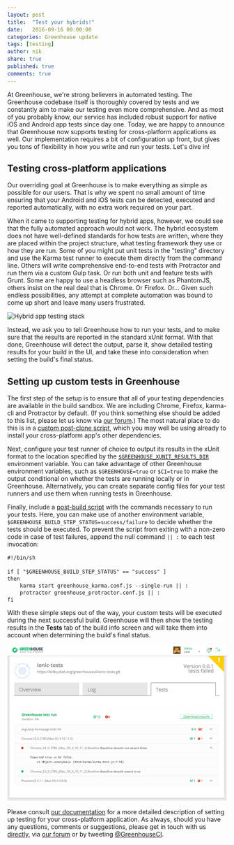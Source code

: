```yaml
---
layout: post
title:  "Test your hybrids!"
date:   2016-09-16 00:00:00
categories: Greenhouse update
tags: [testing]
author: nik
share: true
published: true
comments: true
---
```


At Greenhouse, we're strong believers in automated testing. The Greenhouse
codebase itself is thoroughly covered by tests and we constantly aim to make our
testing even more comprehensive. And as most of you probably know, our service has
included robust support for native iOS and Android app tests since day
one. Today, we are happy to announce that Greenhouse now supports testing for
cross-platform applications as well. Our implementation requires a bit of
configuration up front, but gives you tons of flexibility in how you write and
run your tests. Let's dive in!

<!--more-->

## Testing cross-platform applications

Our overriding goal at Greenhouse is to make everything as simple as possible
for our users. That is why we spent no small amount of time ensuring that your
Android and iOS tests can be detected, executed and reported automatically, with
no extra work required on your part.

When it came to supporting testing for hybrid apps, however, we could see that
the fully automated approach would not work. The hybrid ecosystem does not have
well-defined standards for how tests are written, where they are placed within
the project structure, what testing framework they use or how they are run. Some
of you might put unit tests in the "testing" directory and use the Karma test
runner to execute them directly from the command line. Others will write
comprehensive end-to-end tests with Protractor and run them via a custom Gulp
task. Or run both unit and feature tests with Grunt. Some are happy to use a
headless browser such as PhantomJS, others insist on the real deal that is
Chrome. Or Firefox. Or... Given such endless possibilities, any attempt at
complete automation was bound to come up short and leave many users frustrated.

![Hybrid app testing stack](/assets/hybrid_test_stack.png "Hybrid app testing
dependencies")

Instead, we ask you to tell Greenhouse how to run your tests, and to make
sure that the results are reported in the standard xUnit format. With that done,
Greenhouse will detect the output, parse it, show detailed testing results for
your build in the UI, and take these into consideration when setting the build's
final status.

## Setting up custom tests in Greenhouse

The first step of the setup is to ensure that all of your testing dependencies
are available in the build sandbox. We are including Chrome, Firefox, karma-cli
and Protractor by default. (If you think something else should be added to this
list, please let us know via [our forum](http://docs.greenhouseci.com/discuss).)
The most natural place to do this is in a [custom post-clone script](http://docs.greenhouseci.com/docs/custom-build-steps),
which you may well be using already to install your cross-platform app's other
dependencies.

Next, configure your test runner of choice to output its results in the xUnit
format to the location specified by the [`$GREENHOUSE_XUNIT_RESULTS_DIR`](http://docs.greenhouseci.com/docs/environment-variables-files)
environment variable. You can take advantage of other Greenhouse environment
variables, such as `$GREENHOUSE=true` or `$CI=true` to make the output
conditional on whether the tests are running locally or in Greenhouse.
Alternatively, you can create separate config files for your test runners and
use them when running tests in Greenhouse.

Finally, include a [post-build script](http://docs.greenhouseci.com/docs/custom-build-steps)
with the commands necessary to run your tests. Here, you can make use of another
environment variable, `$GREENHOUSE_BUILD_STEP_STATUS=success/failure` to decide
whether the tests should be executed. To prevent the script from exiting with a
non-zero code in case of test failures, append the null command `|| :` to each
test invocation:

```shell
#!/bin/sh

if [ "$GREENHOUSE_BUILD_STEP_STATUS" == "success" ]
then
    karma start greenhouse_karma.conf.js --single-run || :
    protractor greenhouse_protractor.conf.js || :
fi
```

With these simple steps out of the way, your custom tests will be executed
during the next successful build. Greenhouse will then show the testing results
in the **Tests** tab of the build info screen and will take them into account
when determining the build's final status.

![Custom test results in Greenhouse](/assets/greenhouse_custom_test_results.png
"Greenhouse custom test results")

Please consult [our documentation](http://docs.greenhouseci.com/v1.0/docs/testing-hybrid-applications)
for a more detailed description of setting up testing for your cross-platform
application. As always, should you have any questions, comments or suggestions,
please get in touch with us
[directly](https://greenhouseci.com/contact-us.html), via [our forum](http://docs.greenhouseci.com/discuss)
or by tweeting [@GreenhouseCI](https://twitter.com/GreenhouseCI).
